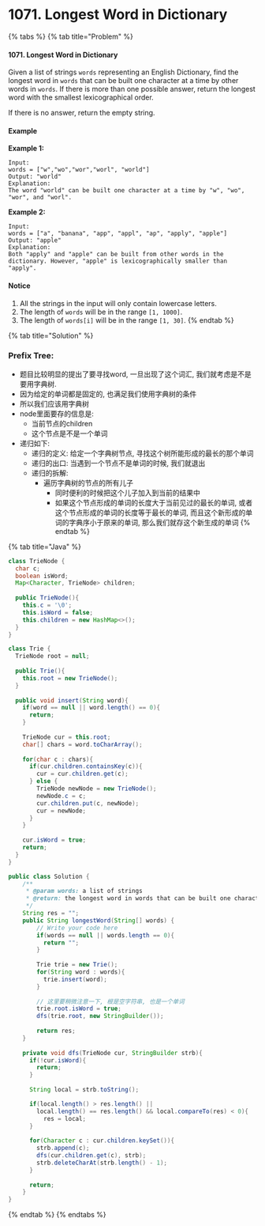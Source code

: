 # 1071. Longest Word in Dictionary

{% tabs %}
{% tab title="Problem" %}
#### 1071. Longest Word in Dictionary

Given a list of strings `words` representing an English Dictionary, find the longest word in `words` that can be built one character at a time by other words in `words`. If there is more than one possible answer, return the longest word with the smallest lexicographical order.

If there is no answer, return the empty string.

#### Example

**Example 1:**

```text
Input: 
words = ["w","wo","wor","worl", "world"]
Output: "world"
Explanation: 
The word "world" can be built one character at a time by "w", "wo", "wor", and "worl".
```

**Example 2:**

```text
Input: 
words = ["a", "banana", "app", "appl", "ap", "apply", "apple"]
Output: "apple"
Explanation: 
Both "apply" and "apple" can be built from other words in the dictionary. However, "apple" is lexicographically smaller than "apply".
```

#### Notice

1. All the strings in the input will only contain lowercase letters.
2. The length of `words` will be in the range `[1, 1000]`.
3. The length of `words[i]` will be in the range `[1, 30]`.
{% endtab %}

{% tab title="Solution" %}
### Prefix Tree:

* 题目比较明显的提出了要寻找word, 一旦出现了这个词汇, 我们就考虑是不是要用字典树.
* 因为给定的单词都是固定的, 也满足我们使用字典树的条件
* 所以我们应该用字典树
* node里面要存的信息是:
  * 当前节点的children
  * 这个节点是不是一个单词
* 递归如下:
  * 递归的定义: 给定一个字典树节点, 寻找这个树所能形成的最长的那个单词
  * 递归的出口: 当遇到一个节点不是单词的时候, 我们就退出
  * 递归的拆解:
    * 遍历字典树的节点的所有儿子
      * 同时便利的时候把这个儿子加入到当前的结果中
      * 如果这个节点形成的单词的长度大于当前见过的最长的单词, 或者这个节点形成的单词的长度等于最长的单词, 而且这个新形成的单词的字典序小于原来的单词, 那么我们就存这个新生成的单词
{% endtab %}

{% tab title="Java" %}
```java
class TrieNode {
  char c;
  boolean isWord;
  Map<Character, TrieNode> children;
  
  public TrieNode(){
    this.c = '\0';
    this.isWord = false;
    this.children = new HashMap<>();
  }
}

class Trie {
  TrieNode root = null;
  
  public Trie(){
    this.root = new TrieNode();
  }
  
  public void insert(String word){
    if(word == null || word.length() == 0){
      return;
    }
    
    TrieNode cur = this.root;
    char[] chars = word.toCharArray();
    
    for(char c : chars){
      if(cur.children.containsKey(c)){
        cur = cur.children.get(c);
      } else {
        TrieNode newNode = new TrieNode();
        newNode.c = c;
        cur.children.put(c, newNode);
        cur = newNode;
      }
    }
    
    cur.isWord = true;
    return;
  }
}

public class Solution {
    /**
     * @param words: a list of strings
     * @return: the longest word in words that can be built one character at a time by other words in words
     */
    String res = "";
    public String longestWord(String[] words) {
        // Write your code here
        if(words == null || words.length == 0){
          return "";
        }
        
        Trie trie = new Trie();
        for(String word : words){
          trie.insert(word);
        }
        
        // 这里要稍微注意一下, 根是空字符串, 也是一个单词
        trie.root.isWord = true;
        dfs(trie.root, new StringBuilder());
        
        return res;
    }
    
    private void dfs(TrieNode cur, StringBuilder strb){
      if(!cur.isWord){
        return;
      }
      
      String local = strb.toString();

      if(local.length() > res.length() || 
        local.length() == res.length() && local.compareTo(res) < 0){
          res = local;
      }
      
      for(Character c : cur.children.keySet()){
        strb.append(c);
        dfs(cur.children.get(c), strb);
        strb.deleteCharAt(strb.length() - 1);
      }
      
      return;
    }
}
```
{% endtab %}
{% endtabs %}

